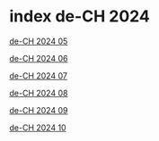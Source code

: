 # index de-CH 2024

<a href="./05">de-CH 2024 05</a>

<a href="./06">de-CH 2024 06</a>

<a href="./07">de-CH 2024 07</a>

<a href="./08">de-CH 2024 08</a>

<a href="./09">de-CH 2024 09</a>

<a href="./10">de-CH 2024 10</a>
